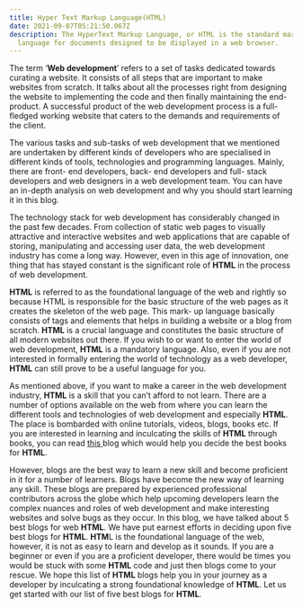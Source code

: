 ```yaml
---
title: Hyper Text Markup Language(HTML)
date: 2021-09-07T05:21:50.067Z
description: The HyperText Markup Language, or HTML is the standard markup
  language for documents designed to be displayed in a web browser.
---
```

<!--StartFragment-->

The term ‘**Web development**’ refers to a set of tasks dedicated towards curating a website. It consists of all steps that are important to make websites from scratch. It talks about all the processes right from designing the website to implementing the code and then finally maintaining the end-product. A successful product of the web development process is a full-fledged working website that caters to the demands and requirements of the client.

The various tasks and sub-tasks of web development that we mentioned are undertaken by different kinds of developers who are specialised in different kinds of tools, technologies and programming languages. Mainly, there are front- end developers, back- end developers and full- stack developers and web designers in a web development team. You can have an in-depth analysis on web development and why you should start learning it in this blog.

The technology stack for web development has considerably changed in the past few decades. From collection of static web pages to visually attractive and interactive websites and web applications that are capable of storing, manipulating and accessing user data, the web development industry has come a long way. However, even in this age of innovation, one thing that has stayed constant is the significant role of **HTML** in the process of web development.

**HTML** is referred to as the foundational language of the web and rightly so because HTML is responsible for the basic structure of the web pages as it creates the skeleton of the web page. This mark- up language basically consists of tags and elements that helps in building a website or a blog from scratch. **HTML** is a crucial language and constitutes the basic structure of all modern websites out there. If you wish to or want to enter the world of web development, **HTML** is a mandatory language. Also, even if you are not interested in formally entering the world of technology as a web developer, **HTML** can still prove to be a useful language for you.

As mentioned above, if you want to make a career in the web development industry, **HTML** is a skill that you can’t afford to not learn. There are a number of options available on the web from where you can learn the different tools and technologies of web development and especially **HTML**. The place is bombarded with online tutorials, videos, blogs, books etc. If you are interested in learning and inculcating the skills of **HTML** through books, you can read [this ](https://www.konfinity.com/10-best-html-books-of-all-times)blog which would help you decide the best books for **HTML**.

However, blogs are the best way to learn a new skill and become proficient in it for a number of learners. Blogs have become the new way of learning any skill. These blogs are prepared by experienced professional contributors across the globe which help upcoming developers learn the complex nuances and roles of web development and make interesting websites and solve bugs as they occur. In this blog, we have talked about 5 best blogs for web **HTML**. We have put earnest efforts in deciding upon five best blogs for **HTML**. **HTM**L is the foundational language of the web, however, it is not as easy to learn and develop as it sounds. If you are a beginner or even if you are a proficient developer, there would be times you would be stuck with some **HTML** code and just then blogs come to your rescue. We hope this list of **HTML** blogs help you in your journey as a developer by inculcating a strong foundational knowledge of **HTML**. Let us get started with our list of five best blogs for **HTML**.

<!--EndFragment-->